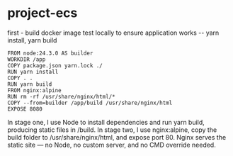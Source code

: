 # project-ecs

first - build docker image test locally to ensure application works -- yarn install, yarn build

```
FROM node:24.3.0 AS builder
WORKDIR /app
COPY package.json yarn.lock ./
RUN yarn install
COPY . . 
RUN yarn build
FROM nginx:alpine
RUN rm -rf /usr/share/nginx/html/*
COPY --from=builder /app/build /usr/share/nginx/html
EXPOSE 8080
```

In stage one, I use Node to install dependencies and run yarn build, producing static files in /build.
In stage two, I use nginx:alpine, copy the build folder to /usr/share/nginx/html, and expose port 80.
Nginx serves the static site — no Node, no custom server, and no CMD override needed. 

